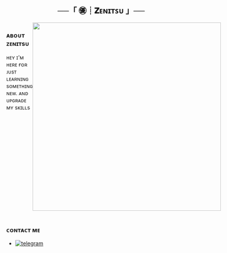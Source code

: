 <h2 align="center">
    ──「 ㊝┊𝐙ᴇɴɪᴛꜱᴜ 」──
</h2>

<div style="display: flex;">
  <div style="flex: 1;">
    <h3>ᴀʙᴏᴜᴛ ᴢᴇɴɪᴛsᴜ</h3>
    <p>
      ʜᴇʏ ɪ'ᴍ ʜᴇʀᴇ ғᴏʀ ᴊᴜsᴛ ʟᴇᴀʀɴɪɴɢ sᴏᴍᴇᴛʜɪɴɢ ɴᴇᴡ. ᴀɴᴅ ᴜᴘɢʀᴀᴅᴇ ᴍʏ sᴋɪʟʟs
    </p>
  </div>
  <div style="flex: 1;">
    <img src="https://files.catbox.moe/eooopz.jpg" width="500" alt=" ">
  </div>
</div>

<br>



### ᴄᴏɴᴛᴀᴄᴛ ᴍᴇ

- [![telegram](https://img.shields.io/badge/paradox-zenu-Telegram-blue?style=for-the-badge&logo=telegram)](https://t.me/zenitsu_x_thunder_breathing)
